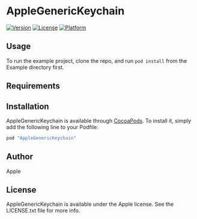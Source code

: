 # AppleGenericKeychain

[![Version](https://img.shields.io/cocoapods/v/AppleGenericKeychain.svg?style=flat)](http://cocoapods.org/pods/AppleGenericKeychain)
[![License](https://img.shields.io/cocoapods/l/AppleGenericKeychain.svg?style=flat)](http://cocoapods.org/pods/AppleGenericKeychain)
[![Platform](https://img.shields.io/cocoapods/p/AppleGenericKeychain.svg?style=flat)](http://cocoapods.org/pods/AppleGenericKeychain)

## Usage

To run the example project, clone the repo, and run `pod install` from the Example directory first.

## Requirements

## Installation

AppleGenericKeychain is available through [CocoaPods](http://cocoapods.org). To install
it, simply add the following line to your Podfile:

```ruby
pod "AppleGenericKeychain"
```

## Author

Apple

## License

AppleGenericKeychain is available under the Apple license. See the LICENSE.txt file for more info.
